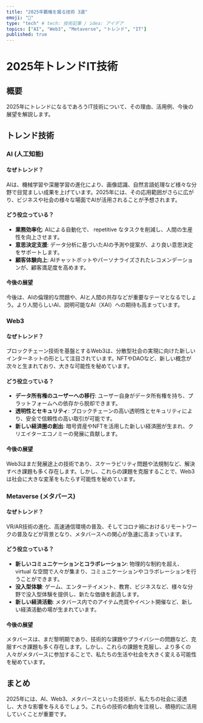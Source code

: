 ```yaml
---
title: "2025年覇権を握る技術 3選"
emoji: "🚀"
type: "tech" # tech: 技術記事 / idea: アイデア
topics: ["AI", "Web3", "Metaverse", "トレンド", "IT"]
published: true
---
```


# 2025年トレンドIT技術

## 概要

2025年にトレンドになるであろうIT技術について、その理由、活用例、今後の展望を解説します。

## トレンド技術

### AI (人工知能)

#### なぜトレンド？

AIは、機械学習や深層学習の進化により、画像認識、自然言語処理など様々な分野で目覚ましい成果を上げています。2025年には、その応用範囲がさらに広がり、ビジネスや社会の様々な場面でAIが活用されることが予想されます。

#### どう役立っている？

- **業務効率化**:  AIによる自動化で、 repetitive なタスクを削減し、人間の生産性を向上させます。
- **意思決定支援**: データ分析に基づいたAIの予測や提案が、より良い意思決定をサポートします。
- **顧客体験向上**:  AIチャットボットやパーソナライズされたレコメンデーションが、顧客満足度を高めます。

#### 今後の展望

今後は、AIの倫理的な問題や、AIと人間の共存などが重要なテーマとなるでしょう。より人間らしいAI、説明可能なAI（XAI）への期待も高まっています。

### Web3

#### なぜトレンド？

ブロックチェーン技術を基盤とするWeb3は、分散型社会の実現に向けた新しいインターネットの形として注目されています。NFTやDAOなど、新しい概念が次々と生まれており、大きな可能性を秘めています。

#### どう役立っている？

- **データ所有権のユーザーへの移行**:  ユーザー自身がデータ所有権を持ち、プラットフォームへの依存から脱却できます。
- **透明性とセキュリティ**: ブロックチェーンの高い透明性とセキュリティにより、安全で信頼性の高い取引が可能です。
- **新しい経済圏の創出**:  暗号資産やNFTを活用した新しい経済圏が生まれ、クリエイターエコノミーの発展に貢献します。

#### 今後の展望

Web3はまだ発展途上の技術であり、スケーラビリティ問題や法規制など、解決すべき課題も多く存在します。しかし、これらの課題を克服することで、Web3は社会に大きな変革をもたらす可能性を秘めています。

### Metaverse (メタバース)

#### なぜトレンド？

VR/AR技術の進化、高速通信環境の普及、そしてコロナ禍におけるリモートワークの普及などが背景となり、メタバースへの関心が急速に高まっています。

#### どう役立っている？

- **新しいコミュニケーションとコラボレーション**:  物理的な制約を超え、 virtual な空間で人々が集まり、コミュニケーションやコラボレーションを行うことができます。
- **没入型体験**:  ゲーム、エンターテイメント、教育、ビジネスなど、様々な分野で没入型体験を提供し、新たな価値を創造します。
- **新しい経済活動**:  メタバース内でのアイテム売買やイベント開催など、新しい経済活動の場が生まれています。

#### 今後の展望

メタバースは、まだ黎明期であり、技術的な課題やプライバシーの問題など、克服すべき課題も多く存在します。しかし、これらの課題を克服し、より多くの人々がメタバースに参加することで、私たちの生活や社会を大きく変える可能性を秘めています。

## まとめ

2025年には、AI、Web3、メタバースといった技術が、私たちの社会に浸透し、大きな影響を与えるでしょう。これらの技術の動向を注視し、積極的に活用していくことが重要です。
